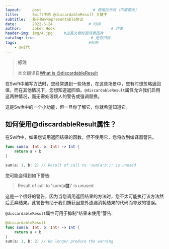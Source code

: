 ```yaml
---
layout:     post                       # 使用的布局（不需要改）
title:      Swift中的 @discardableResult 关键字
subtitle:   基于RawRepresentable协议
date:       2022-5-24                # 时间
author:     Joker Hook                         # 作者
header-img: img/4.jpg     #这篇文章标题背景图片
catalog: true                         # 是否归档
tags:                                #标签
    - swift
---
```


> **标注**
>
> 本文翻译自[What is @discardableResult](https://sarunw.com/posts/what-is-discardableresult/)

在Swift中编写方法时，您经常遇到一些场景，在这些场景中，您有时想忽略返回值，而在其他情况下，您想知道返回值。`@discardableResult`属性允许我们启用这两种情况，而无需处理烦人的警告或强调替换。

这是Swift中的一个小功能，但一旦你了解它，你就希望知道它。

## 如何使用@discardableResult属性？
在Swift中，如果您调用返回结果的函数，但不使用它，您将收到编译器警告。
```swift
func sum(a: Int, b: Int) -> Int {
    return a + b
}

sum(a: 1, b: 2) // Result of call to 'sum(a:b:)' is unused
```

您可能会得到如下警告:
> Result of call to 'sum(a:b:)' is unused

这是一个很好的警告，因为当您调用返回结果的方法时，您不太可能执行该方法然后丢弃结果。此警告有助于我们捕获因意外遗漏消耗结果的代码而导致的错误。

`@discardableResult`属性可用于抑制“结果未使用”警告:
```swift
@discardableResult 
func sum(a: Int, b: Int) -> Int {
    return a + b
}
sum(a: 1, b: 2) // No longer produce the warning
```
